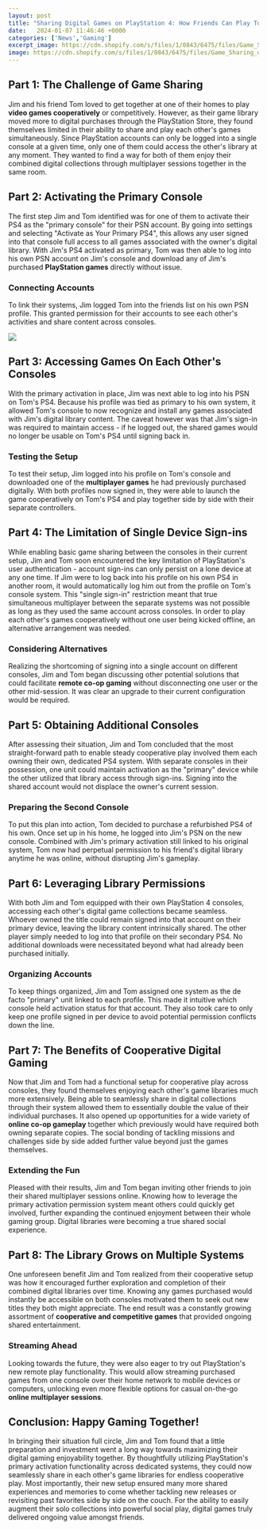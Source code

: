 ```yaml
---
layout: post
title: "Sharing Digital Games on PlayStation 4: How Friends Can Play Together"
date:   2024-01-07 11:46:46 +0000
categories: ['News','Gaming']
excerpt_image: https://cdn.shopify.com/s/files/1/0843/6475/files/Game_Sharing_on_PS4_Using_Primary_PSN_Account_Activation.png?15147975702055776511
image: https://cdn.shopify.com/s/files/1/0843/6475/files/Game_Sharing_on_PS4_Using_Primary_PSN_Account_Activation.png?15147975702055776511
---
```


## Part 1: The Challenge of Game Sharing 
Jim and his friend Tom loved to get together at one of their homes to play **video games cooperatively** or competitively. However, as their game library moved more to digital purchases through the PlayStation Store, they found themselves limited in their ability to share and play each other's games simultaneously. Since PlayStation accounts can only be logged into a single console at a given time, only one of them could access the other's library at any moment. They wanted to find a way for both of them enjoy their combined digital collections through multiplayer sessions together in the same room.
## Part 2: Activating the Primary Console
The first step Jim and Tom identified was for one of them to activate their PS4 as the "primary console" for their PSN account. By going into settings and selecting "Activate as Your Primary PS4", this allows any user signed into that console full access to all games associated with the owner's digital library. With Jim's PS4 activated as primary, Tom was then able to log into his own PSN account on Jim's console and download any of Jim's purchased **PlayStation games** directly without issue. 
### Connecting Accounts
To link their systems, Jim logged Tom into the friends list on his own PSN profile. This granted permission for their accounts to see each other's activities and share content across consoles.

![](https://cdn.shopify.com/s/files/1/0843/6475/files/Game_Sharing_on_PS4_Using_Primary_PSN_Account_Activation.png?15147975702055776511)
## Part 3: Accessing Games On Each Other's Consoles
With the primary activation in place, Jim was next able to log into his PSN on Tom's PS4. Because his profile was tied as primary to his own system, it allowed Tom's console to now recognize and install any games associated with Jim's digital library content. The caveat however was that Jim's sign-in was required to maintain access - if he logged out, the shared games would no longer be usable on Tom's PS4 until signing back in. 
### Testing the Setup  
To test their setup, Jim logged into his profile on Tom's console and downloaded one of the **multiplayer games** he had previously purchased digitally. With both profiles now signed in, they were able to launch the game cooperatively on Tom's PS4 and play together side by side with their separate controllers.
## Part 4: The Limitation of Single Device Sign-ins
While enabling basic game sharing between the consoles in their current setup, Jim and Tom soon encountered the key limitation of PlayStation's user authentication - account sign-ins can only persist on a lone device at any one time. If Jim were to log back into his profile on his own PS4 in another room, it would automatically log him out from the profile on Tom's console system. This "single sign-in" restriction meant that true simultaneous multiplayer between the separate systems was not possible as long as they used the same account across consoles. In order to play each other's games cooperatively without one user being kicked offline, an alternative arrangement was needed.
### Considering Alternatives
Realizing the shortcoming of signing into a single account on different consoles, Jim and Tom began discussing other potential solutions that could facilitate **remote co-op gaming** without disconnecting one user or the other mid-session. It was clear an upgrade to their current configuration would be required.
## Part 5: Obtaining Additional Consoles 
After assessing their situation, Jim and Tom concluded that the most straight-forward path to enable steady cooperative play involved them each owning their own, dedicated PS4 system. With separate consoles in their possession, one unit could maintain activation as the "primary" device while the other utilized that library access through sign-ins. Signing into the shared account would not displace the owner's current session. 
### Preparing the Second Console
To put this plan into action, Tom decided to purchase a refurbished PS4 of his own. Once set up in his home, he logged into Jim's PSN on the new console. Combined with Jim's primary activation still linked to his original system, Tom now had perpetual permission to his friend's digital library anytime he was online, without disrupting Jim's gameplay.
## Part 6: Leveraging Library Permissions  
With both Jim and Tom equipped with their own PlayStation 4 consoles, accessing each other's digital game collections became seamless. Whoever owned the title could remain signed into that account on their primary device, leaving the library content intrinsically shared. The other player simply needed to log into that profile on their secondary PS4. No additional downloads were necessitated beyond what had already been purchased initially.
### Organizing Accounts  
To keep things organized, Jim and Tom assigned one system as the de facto "primary" unit linked to each profile. This made it intuitive which console held activation status for that account. They also took care to only keep one profile signed in per device to avoid potential permission conflicts down the line.
## Part 7: The Benefits of Cooperative Digital Gaming
Now that Jim and Tom had a functional setup for cooperative play across consoles, they found themselves enjoying each other's game libraries much more extensively. Being able to seamlessly share in digital collections through their system allowed them to essentially double the value of their individual purchases. It also opened up opportunities for a wide variety of **online co-op gameplay** together which previously would have required both owning separate copies. The social bonding of tackling missions and challenges side by side added further value beyond just the games themselves. 
### Extending the Fun  
Pleased with their results, Jim and Tom began inviting other friends to join their shared multiplayer sessions online. Knowing how to leverage the primary activation permission system meant others could quickly get involved, further expanding the continued enjoyment between their whole gaming group. Digital libraries were becoming a true shared social experience.
## Part 8: The Library Grows on Multiple Systems
One unforeseen benefit Jim and Tom realized from their cooperative setup was how it encouraged further exploration and completion of their combined digital libraries over time. Knowing any games purchased would instantly be accessible on both consoles motivated them to seek out new titles they both might appreciate. The end result was a constantly growing assortment of **cooperative and competitive games** that provided ongoing shared entertainment.
### Streaming Ahead 
Looking towards the future, they were also eager to try out PlayStation's new remote play functionality. This would allow streaming purchased games from one console over their home network to mobile devices or computers, unlocking even more flexible options for casual on-the-go **online multiplayer sessions**.
## Conclusion: Happy Gaming Together!
In bringing their situation full circle, Jim and Tom found that a little preparation and investment went a long way towards maximizing their digital gaming enjoyability together. By thoughtfully utilizing PlayStation's primary activation functionality across dedicated systems, they could now seamlessly share in each other's game libraries for endless cooperative play. Most importantly, their new setup ensured many more shared experiences and memories to come whether tackling new releases or revisiting past favorites side by side on the couch. For the ability to easily augment their solo collections into powerful social play, digital games truly delivered ongoing value amongst friends.